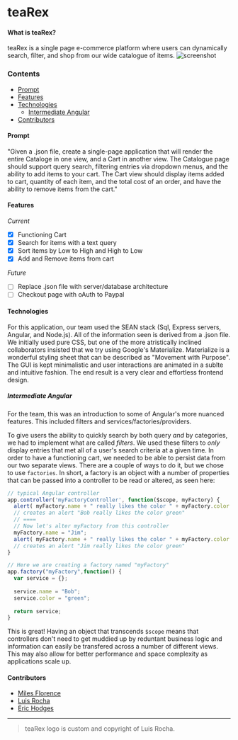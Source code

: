# teaRex

#### What is teaRex? 
teaRex is a single page e-commerce platform where users can dynamically search, filter, and shop from our wide catalogue of items. 
![screenshot](http://i68.tinypic.com/2whnnfr.png)


### Contents

* [Prompt](#prompt)
* [Features](#features)
* [Technologies](#technologies)
  * [Intermediate Angular](#intermediate-angular)
* [Contributors](#contributors)

#### Prompt

 "Given a .json file, create a single-page application that will render the entire Cataloge in one view, and a Cart in another view. The Catalogue page should support query search, filtering entries via dropdown menus, and the ability to add items to your cart. The Cart view should display items added to cart, quantity of each item, and the total cost of an order, and have the ability to remove items from the cart."

#### Features

_Current_
 - [x] Functioning Cart
 - [x] Search for items with a text query
 - [x] Sort items by Low to High and High to Low
 - [x] Add and Remove items from cart

_Future_
 - [ ] Replace .json file with server/database architecture
 - [ ] Checkout page with oAuth to Paypal

#### Technologies

For this application, our team used the SEAN stack (Sql, Express servers, Angular, and Node.js). All of the information seen is derived from a .json file. We initially used pure CSS, but one of the more atristically inclined collaborators insisted that we try using Google's Materialize. Materialize is a wonderful styling sheet that can be described as "Movement with Purpose". The GUI is kept minimalistic and user interactions are animated in a sublte and intuitive fashion. The end result is a very clear and effortless frontend design.

##### Intermediate Angular

For the team, this was an introduction to some of Angular's more nuanced features. This included filters and services/factories/providers. 

To give users the ability to quickly search by both query *and* by categories, we had to implement what are called _filters_. We used these filters to *only* display entries that met all of a user's search criteria at a given time. In order to have a functioning cart, we needed to be able to persist data from our two separate views. There are a couple of ways to do it, but we chose to use ```factories```. In short, a factory is an object with a number of properties that can be passed into a controller to be read or altered, as seen here:

```javascript
// typical Angular controller
app.controller('myFactoryController', function($scope, myFactory) {
  alert( myFactory.name + " really likes the color " + myFactory.color );
  // creates an alert "Bob really likes the color green"
  // ====
  // Now let's alter myFactory from this controller
  myFactory.name = "Jim";
  alert( myFactory.name + " really likes the color " + myFactory.color );
  // creates an alert "Jim really likes the color green"
}

// Here we are creating a factory named "myFactory"
app.factory("myFactory",function() {
  var service = {};
  
  service.name = "Bob";
  service.color = "green";
  
  return service;
}
```
This is great! Having an object that transcends ```$scope``` means that controllers don't need to get muddied up by reduntant business logic and information can easily be transfered across a number of different views. This may also allow for better performance and space complexity as applications scale up.

#### Contributors
 * [Miles Florence](http://github.com/milesflo)
 * [Luis Rocha](http://github.com/luisrochadev)
 * [Eric Hodges](http://github.com/erichodges)

---
> teaRex logo is custom and copyright of Luis Rocha.

